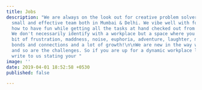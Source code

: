 ```yaml
---
title: Jobs
description: "We are always on the look out for creative problem solvers to join our
  small and effective team both in Mumbai & Delhi. We vibe well with folks who know
  how to have fun while getting all the tasks at hand checked out from the to-do list.
  We don't necessarily identify with a workplace but a space where you get a little
  bit of frustration, maddness, noise, euphoria, adventure, laughter, memories, new
  bonds and connections and a lot of growth!\n\nWe are new in the way we function
  and so are the challenges. So if you are up for a dynamic workplace like our's,
  write to us stating your "
image: ''
date: 2019-04-01 18:52:58 +0530
published: false

---
```

